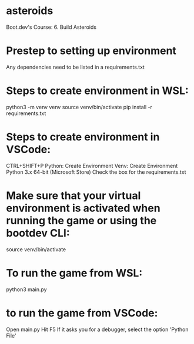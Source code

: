 # asteroids
Boot.dev's Course: 6. Build Asteroids

# Prestep to setting up environment
Any dependencies need to be listed in a requirements.txt

# Steps to create environment in WSL:
python3 -m venv venv
source venv/bin/activate
pip install -r requirements.txt

# Steps to create environment in VSCode:
CTRL+SHIFT+P
Python: Create Environment <enter>
Venv: Create Environment <enter>
Python 3.x 64-bit (Microsoft Store)
Check the box for the requirements.txt

# Make sure that your virtual environment is activated when running the game or using the bootdev CLI:
source venv/bin/activate

# To run the game from WSL:
python3 main.py

# to run the game from VSCode:
Open main.py
Hit F5
If it asks you for a debugger, select the option 'Python File'